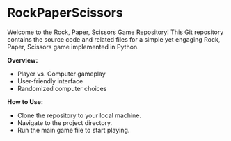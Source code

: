 # RockPaperScissors
Welcome to the Rock, Paper, Scissors Game Repository! This Git repository contains the source code and related files for a simple yet engaging Rock, Paper, Scissors game implemented in Python. 

**Overview:**

- Player vs. Computer gameplay
- User-friendly interface
- Randomized computer choices

**How to Use:**

- Clone the repository to your local machine.
- Navigate to the project directory.
- Run the main game file to start playing.

